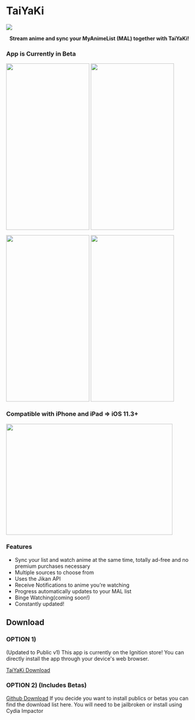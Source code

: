 # TaiYaKi

<img src="https://github.com/Michael24884/TaiYaKiAnime/blob/master/Reference/New%20Document%204.svg" align="center">


<p align="center">
  <strong>Stream anime and sync your MyAnimeList (MAL) together with TaiYaKi!</strong>
</p>

### App is Currently in Beta

<a href="Sources"><img src="https://github.com/Michael24884/TaiYaKiAnime/blob/master/Reference/CBE39A66-1857-4535-8B71-D6C8C6B7CBCC.png" align="center" height="450" width="225" ></a> <a href="Discover"><img src="https://github.com/Michael24884/TaiYaKiAnime/blob/master/Reference/8D0E8FD2-C6F5-41A3-A1EA-1DE048C43CAA.png" align="center" height="450" width="225" ></a>


<a href="Detail"><img src="https://github.com/Michael24884/TaiYaKiAnime/blob/master/Reference/70997048-2095-401F-A77C-E3832A476644.png" align="center" height="450" width="225" ></a> <a href="MAL List"><img src="https://github.com/Michael24884/TaiYaKiAnime/blob/master/Reference/0B83EEF4-292F-445A-84E1-9EDE540DCF35.png" align="center" height="450" width="225" ></a>


### Compatible with iPhone and iPad => iOS 11.3+
<img src="https://github.com/Michael24884/TaiYaKiAnime/blob/master/Reference/DF079E92-756F-45C0-A128-5E833A6BF46A.png" align="center" height="300" width="450">


  ### Features

  * Sync your list and watch anime at the same time, totally ad-free and no premium purchases necessary
  * Multiple sources to choose from
  * Uses the Jikan API 
  * Receive Notifications to anime you’re watching 
  * Progress automatically updates to your MAL list
  * Binge Watching(coming soon!)
  * Constantly updated!
  
  

 ## Download

### OPTION 1)
   (Updated to Public v1)
  This app is currently on the Ignition store! You can directly install the app through your device's web browser.
  
  [TaiYaKi Download](https://app.ignition.fun)
  
### OPTION 2) (Includes Betas)
  [Github Download](https://github.com/Michael24884/TaiYaKiAnime/releases)
  If you decide you want to install publics or betas you can find the download list here. You will need to be jailbroken or install using Cydia Impactor
